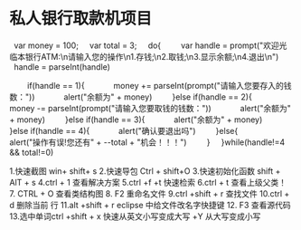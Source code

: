 # 私人银行取款机项目 
   var money = 100;
    var total = 3;
    do{
        var handle = prompt("欢迎光临本银行ATM:\n请输入您的操作\n1.存钱;\n2.取钱;\n3.显示余额;\n4.退出\n")
        handle = parseInt(handle)

        if(handle == 1){
            money += parseInt(prompt("请输入您要存入的钱数："))
            alert("余额为" + money)
        }else if(handle == 2){
            money -= parseInt(prompt("请输入您要取钱的钱数："))
            alert("余额为" + money)
        }else if(handle == 3){
            alert("余额为" + money)
        }else if(handle == 4){
            alert("确认要退出吗")
        }else{
            alert("操作有误!您还有" + --total + "机会！！！")
        }
    }while(handle!=4 && total!=0)

1.快速截图 win+ shift+ s 
2.快速导包 Ctrl + shift+O
3.快速初始化函数 shift + AlT + s
4.ctrl + 1  查看解决方案
5.ctrl +f +t   快速检索
6.ctrl + t  查看上级父类！
7. CTRL + O   查看类结构图 
8.  F2 重命名文件 
9.ctrl +shift + r  查找文件
10.ctrl + d  删除当前 行
11.alt +shift  + r  eclipse 中给文件改名字快捷键
12.  F3 查看源代码  
13.选中单词ctrl +shift + x     快速从英文小写变成大写   +Y 从大写变成小写